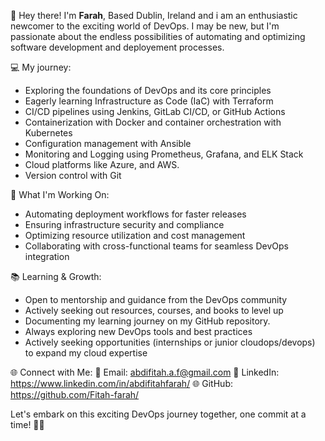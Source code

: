 👋 Hey there!  I'm **Farah**, Based Dublin, Ireland and i am an enthusiastic newcomer to the exciting world of DevOps. I may be new, but I'm passionate about the endless possibilities of automating and optimizing software development and deployement processes.


💻 My journey:
- Exploring the foundations of DevOps and its core principles
- Eagerly learning Infrastructure as Code (IaC) with Terraform
- CI/CD pipelines using Jenkins, GitLab CI/CD, or GitHub Actions
- Containerization with Docker and container orchestration with Kubernetes
- Configuration management with Ansible
- Monitoring and Logging using Prometheus, Grafana, and ELK Stack
- Cloud platforms like Azure, and AWS. 
- Version control with Git

🚀 What I'm Working On:
- Automating deployment workflows for faster releases
- Ensuring infrastructure security and compliance
- Optimizing resource utilization and cost management
- Collaborating with cross-functional teams for seamless DevOps integration

📚 Learning & Growth:
- Open to mentorship and guidance from the DevOps community
- Actively seeking out resources, courses, and books to level up
- Documenting my learning journey on my GitHub repository.
- Always exploring new DevOps tools and best practices
- Actively seeking opportunities (internships or junior cloudops/devops) to expand my cloud expertise

🌐 Connect with Me:
📧 Email: abdifitah.a.f@gmail.com
🔗 LinkedIn: https://www.linkedin.com/in/abdifitahfarah/
🌐 GitHub: https://github.com/Fitah-farah/

Let's embark on this exciting DevOps journey together, one commit at a time! 🚀💡

